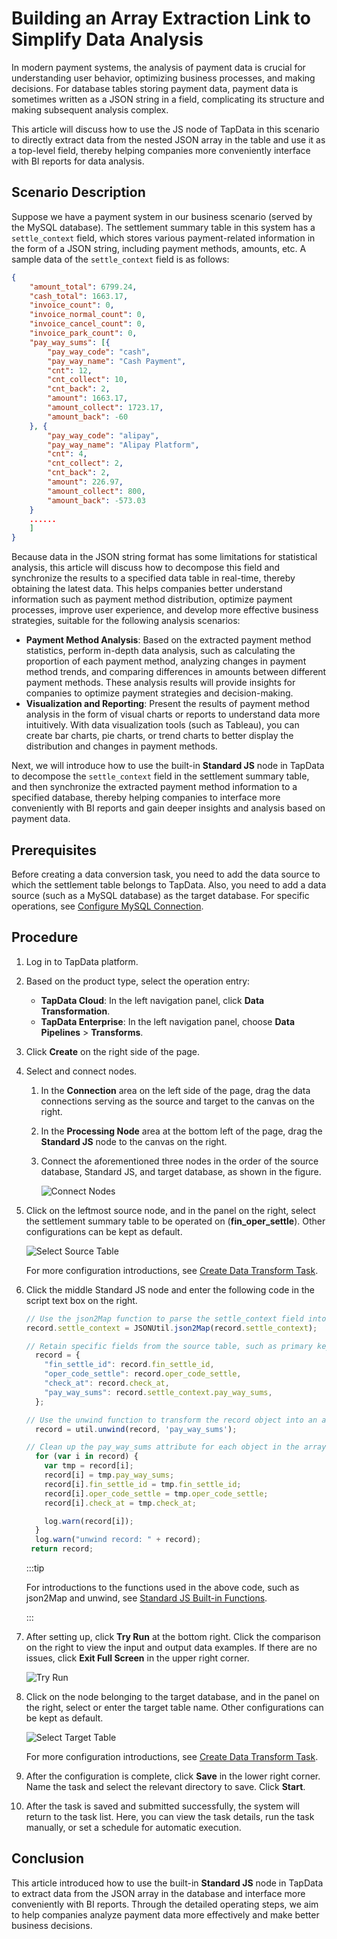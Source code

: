 # Building an Array Extraction Link to Simplify Data Analysis


In modern payment systems, the analysis of payment data is crucial for understanding user behavior, optimizing business processes, and making decisions. For database tables storing payment data, payment data is sometimes written as a JSON string in a field, complicating its structure and making subsequent analysis complex.

This article will discuss how to use the JS node of TapData in this scenario to directly extract data from the nested JSON array in the table and use it as a top-level field, thereby helping companies more conveniently interface with BI reports for data analysis.

## Scenario Description

Suppose we have a payment system in our business scenario (served by the MySQL database). The settlement summary table in this system has a `settle_context` field, which stores various payment-related information in the form of a JSON string, including payment methods, amounts, etc. A sample data of the `settle_context` field is as follows:

```json
{
	"amount_total": 6799.24,
	"cash_total": 1663.17,
	"invoice_count": 0,
	"invoice_normal_count": 0,
	"invoice_cancel_count": 0,
	"invoice_park_count": 0,
	"pay_way_sums": [{
		"pay_way_code": "cash",
		"pay_way_name": "Cash Payment",
		"cnt": 12,
		"cnt_collect": 10,
		"cnt_back": 2,
		"amount": 1663.17,
		"amount_collect": 1723.17,
		"amount_back": -60
	}, {
		"pay_way_code": "alipay",
		"pay_way_name": "Alipay Platform",
		"cnt": 4,
		"cnt_collect": 2,
		"cnt_back": 2,
		"amount": 226.97,
		"amount_collect": 800,
		"amount_back": -573.03
	}
	......
	]
}
```

Because data in the JSON string format has some limitations for statistical analysis, this article will discuss how to decompose this field and synchronize the results to a specified data table in real-time, thereby obtaining the latest data. This helps companies better understand information such as payment method distribution, optimize payment processes, improve user experience, and develop more effective business strategies, suitable for the following analysis scenarios:

* **Payment Method Analysis**: Based on the extracted payment method statistics, perform in-depth data analysis, such as calculating the proportion of each payment method, analyzing changes in payment method trends, and comparing differences in amounts between different payment methods. These analysis results will provide insights for companies to optimize payment strategies and decision-making.
* **Visualization and Reporting**: Present the results of payment method analysis in the form of visual charts or reports to understand data more intuitively. With data visualization tools (such as Tableau), you can create bar charts, pie charts, or trend charts to better display the distribution and changes in payment methods.

Next, we will introduce how to use the built-in **Standard JS** node in TapData to decompose the `settle_context` field in the settlement summary table, and then synchronize the extracted payment method information to a specified database, thereby helping companies to interface more conveniently with BI reports and gain deeper insights and analysis based on payment data.

## Prerequisites

Before creating a data conversion task, you need to add the data source to which the settlement table belongs to TapData. Also, you need to add a data source (such as a MySQL database) as the target database. For specific operations, see [Configure MySQL Connection](../../connectors/on-prem-databases/mysql.md).

## Procedure

1. Log in to TapData platform.
2. Based on the product type, select the operation entry:

   * **TapData Cloud**: In the left navigation panel, click **Data Transformation**.
   * **TapData Enterprise**: In the left navigation panel, choose **Data Pipelines** > **Transforms**.
3. Click **Create** on the right side of the page.
4. Select and connect nodes.

   1. In the **Connection** area on the left side of the page, drag the data connections serving as the source and target to the canvas on the right.
   2. In the **Processing Node** area at the bottom left of the page, drag the **Standard JS** node to the canvas on the right.
   3. Connect the aforementioned three nodes in the order of the source database, Standard JS, and target database, as shown in the figure.

      ![Connect Nodes](../../images/connect_nodes.png)

5. Click on the leftmost source node, and in the panel on the right, select the settlement summary table to be operated on (**fin_oper_settle**). Other configurations can be kept as default.

   ![Select Source Table](../../images/select_fin_oper_settle.png)

   For more configuration introductions, see [Create Data Transform Task](../../data-transformation/create-views/README.md).

6. Click the middle Standard JS node and enter the following code in the script text box on the right.

   ```js
   // Use the json2Map function to parse the settle_context field into an object and extract the pay_way_sums array value
   record.settle_context = JSONUtil.json2Map(record.settle_context);
   
   // Retain specific fields from the source table, such as primary key information
     record = {
       "fin_settle_id": record.fin_settle_id,
       "oper_code_settle": record.oper_code_settle,
       "check_at": record.check_at,
       "pay_way_sums": record.settle_context.pay_way_sums,
     };
   
   // Use the unwind function to transform the record object into an array
     record = util.unwind(record, 'pay_way_sums');
   
   // Clean up the pay_way_sums attribute for each object in the array and extract its properties to the upper layer
     for (var i in record) {
       var tmp = record[i];
       record[i] = tmp.pay_way_sums;
       record[i].fin_settle_id = tmp.fin_settle_id;
       record[i].oper_code_settle = tmp.oper_code_settle;
       record[i].check_at = tmp.check_at;
   
       log.warn(record[i]);
     }
     log.warn("unwind record: " + record);
   	return record;
   ```

   :::tip

   For introductions to the functions used in the above code, such as json2Map and unwind, see [Standard JS Built-in Functions](../../appendix/standard-js.md).

   :::

7. After setting up, click **Try Run** at the bottom right. Click the comparison on the right to view the input and output data examples. If there are no issues, click **Exit Full Screen** in the upper right corner.

   ![Try Run](../../images/try_run_js.png)

8. Click on the node belonging to the target database, and in the panel on the right, select or enter the target table name. Other configurations can be kept as default.

   ![Select Target Table](../../images/select_settle_analyze.png)

   For more configuration introductions, see [Create Data Transform Task](../../data-transformation/create-views/README.md).

9. After the configuration is complete, click **Save** in the lower right corner. Name the task and select the relevant directory to save. Click **Start**.

10. After the task is saved and submitted successfully, the system will return to the task list. Here, you can view the task details, run the task manually, or set a schedule for automatic execution.

## Conclusion

This article introduced how to use the built-in **Standard JS** node in TapData to extract data from the JSON array in the database and interface more conveniently with BI reports. Through the detailed operating steps, we aim to help companies analyze payment data more effectively and make better business decisions.